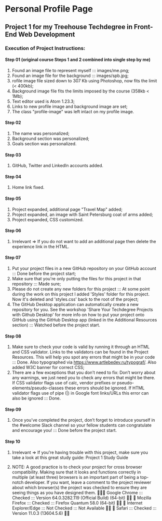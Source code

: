 # Personal Profile Page
## Project 1 for my Treehouse Techdegree in Front-End Web Development

### Execution of Project Instructions:

#### Step 01 (original course Steps 1 and 2 combined into single step by me)
1. Found an image file to represent myself ::: images/me.png;
2. Found an image file for the background ::: images/spb.jpg;
3. rofile image file sized down to 307 Kb using Photoshop, now fits the limit (< 400kb);
4. Background image file fits the limits imposed by the course (358kb < 1Mb);
5. Text editor used is Atom 1.23.3;
6. Links to new profile image and background image are set;
7. The class "profile-image" was left intact on my profile image.

#### Step 02
1. The name was personalized;
2. Background section was personalized;
3. Goals section was personalized.

#### Step 03
1. GitHub, Twitter and LinkedIn accounts added.

#### Step 04
1. Home link fixed.

#### Step 05
1. Project expanded, additional page "Travel Map" added;
2. Project expanded, an image with Saint Petersburg coat of arms added;
3. Project expanded, CSS customized.

#### Step 06
1. Irrelevant => If you do not want to add an additional page then delete the experience link in the HTML.

#### Step 07
1. Put your project files in a new GitHub repository on your GitHub account ::: Done before the project start;
2. Make sure that you're only putting the files for this project in that repository ::: Made sure;
3. Please do not create any new folders for this project ::: At some point during the work on this project I added 'Styles' folder for this project. Now it's deleted and 'styles.css' back to the root of the project;
4. The GitHub Desktop application can automatically create a new repository for you. See the workshop 'Share Your Techdegree Projects with Github Desktop' for more info on how to put your project onto GitHub using the GitHub Desktop app (linked in the Additional Resources section) ::: Watched before the project start.

#### Step 08
1. Make sure to check your code is valid by running it through an HTML and CSS validator. Links to the validators can be found in the Project Resources. This will help you spot any errors that might be in your code ::: Done. Also typographed via https://www.artlebedev.ru/typograf/. Also added W3C banner for correct CSS;
2. There are a few exceptions that you don’t need to fix: Don’t worry about any warnings, we just need you to check any errors that might be there. If CSS validator flags use of calc, vendor prefixes or pseudo-elements/pseudo-classes these errors should be ignored. If HTML validator flags use of pipe (|) in Google font links/URLs this error can also be ignored ::: Done.

#### Step 09
1. Once you’ve completed the project, don’t forget to introduce yourself in the #welcome Slack channel so your fellow students can congratulate and encourage you! ::: Done before the project start.

#### Step 10
1. Irrelevant => If you're having trouble with this project, make sure you take a look at this great study guide:
Project 1 Study Guide

2. NOTE: A good practice is to check your project for cross browser compatibility. Making sure that it looks and functions correctly in multiple (at least three) browsers is an important part of being a top-notch developer. If you want, leave a comment to the project reviewer about which browser(s) the project was checked to ensure they are seeing things as you have designed them.
🕵🏻‍♂️ Google Chrome ::: Checked ::: Version 64.0.3282.119 (Official Build) (64-bit) 👍🏻
🦊 Mozilla Firefox ::: Checked ::: Firefox Quantum 58.0 (64-bit) 👍🏻
🤯 Internet Explorer/Edge ::: Not Checked ::: Not Available 👎🏻
🦁 Safari ::: Checked ::: Version 11.0.3 (13604.5.6) 👍🏻

